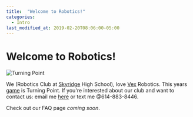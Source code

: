 ```yaml
---
title:  "Welcome to Robotics!"
categories: 
  - Intro
last_modified_at: 2019-02-20T08:06:00-05:00
---
```


# Welcome to Robotics!

![Turning Point](https://imgur.com/a/13cD4SW)

We (Robotics Club at [Skyridge](https://shs.alpineschools.org) High School), love [Vex](https://www.vexrobotics.com/vexedr/) Robotics. This years [game](https://www.youtube.com/watch?v=CDDGBcs0TFM) is Turning Point. If you're interested about our club and want to contact us: email me [here](mailto:acetousk@gmail.com) or text me @614-883-8446.

Check out our FAQ page *coming soon*.

